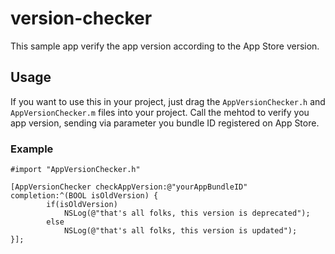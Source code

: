 # version-checker
This sample app verify the app version according to the App Store version.

## Usage
If you want to use this in your project, just drag the ```AppVersionChecker.h``` and ```AppVersionChecker.m``` files into your project. Call the mehtod to verify you app version, sending via parameter you bundle ID registered on App Store.

### Example
```objc
#import "AppVersionChecker.h"

[AppVersionChecker checkAppVersion:@"yourAppBundleID" completion:^(BOOL isOldVersion) {
        if(isOldVersion)
            NSLog(@"that's all folks, this version is deprecated");
        else
            NSLog(@"that's all folks, this version is updated");
}];
```
